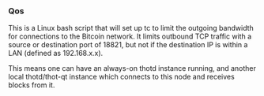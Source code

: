 ### Qos ###

This is a Linux bash script that will set up tc to limit the outgoing bandwidth for connections to the Bitcoin network. It limits outbound TCP traffic with a source or destination port of 18821, but not if the destination IP is within a LAN (defined as 192.168.x.x).

This means one can have an always-on thotd instance running, and another local thotd/thot-qt instance which connects to this node and receives blocks from it.

